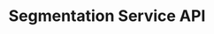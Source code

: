 ---
title: Segmentation Service API
description: Build and export segments from your Real-time Customer Profile data.
openAPISpec: https://raw.githubusercontent.com/AdobeDocs/experience-platform-apis/main/src/swagger-specs/segmentation.yaml
--- 